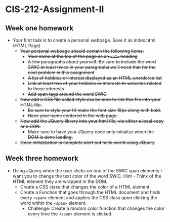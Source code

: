 # CIS-212-Assignment-II

## Week one homework

- Your first task is to create a personal webpage. Save it as index.html (HTML Page)
  - ~~Your personal webpage should contain the following items:~~
    - ~~Your name at the top of the page as an `<h1>` heading~~
    - ~~A few paragraphs about yourself. Be sure to include the word SWIC at least twice in your paragraphs we’ll need that for the next problem in this assignment~~
    - ~~A list of hobbies or interest displayed as an HTML unordered list~~
    - ~~Link at least two of your hobbies or interests to websites related to those interests~~
    - ~~Add span tags around the word SWIC~~
  - ~~Now add a CSS file called style.css be sure to link this file into your HTML file.~~
    - ~~Be sure to style your h1 make the font size 18px along with bold.~~
    - ~~Have your name centered in the web page.~~
  - ~~Now add the JQuery library into your html file, via either a local copy or a CDN.~~
    - ~~Make sure to have your JQuery code only initialize when the DOM is done loading.~~
  - ~~Once initialization is complete alert out hello world using JQuery~~

## Week three homework

- Using JQuery when the user clicks on one of the SWIC span elements I want you to change the text color of the word SWIC. Hint - Think of the HTML element they are wrapped in the DOM.
  - Create a CSS class that changes the color of a HTML element.
  - Create a Function that goes through the HTML document and finds every `<span>` element and applies the CSS class upon clicking the word within the `<span>` element.
    - Challenge: Create a random color function that changes the color every time the `<span>` element is clicked.
